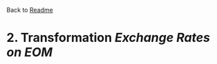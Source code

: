 Back to [Readme](../../../README.md#tutorials-transformations)


# 2. Transformation ***Exchange Rates on EOM***